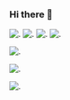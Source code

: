 ### Hi there 👋

![.]({https://img.shields.io/badge/PyTorch-EE4C2C?style=for-the-badge&logo=pytorch&logoColor=white})
![.]({https://img.shields.io/badge/Weights_&_Biases-FFBE00?style=for-the-badge&logo=WeightsAndBiases&logoColor=white})
![.]({[https://img.shields.io/badge/Weights_&_Biases-FFBE00?style=for-the-badge&logo=WeightsAndBiases&logoColor=white](https://img.shields.io/badge/Python-FFD43B?style=for-the-badge&logo=python&logoColor=blue)})
![.]({[https://img.shields.io/badge/Weights_&_Biases-FFBE00?style=for-the-badge&logo=WeightsAndBiases&logoColor=white](https://img.shields.io/badge/Ubuntu-E95420?style=for-the-badge&logo=ubuntu&logoColor=white)})  
  
  
![.]({[[https://img.shields.io/badge/Weights_&_Biases-FFBE00?style=for-the-badge&logo=WeightsAndBiases&logoColor=white](https://img.shields.io/badge/Ubuntu-E95420?style=for-the-badge&logo=ubuntu&logoColor=white](https://github-readme-activity-graph.cyclic.app/graph?username={simon-donike}))})  

![.]({[BadgeURLHere](https://github-readme-stats-git-masterrstaa-rickstaa.vercel.app/api?username={simon-donike})})  

![.](https://komarev.com/ghpvc/?simon-donike)
